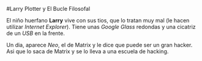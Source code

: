 #Larry Plotter y El Bucle Filosofal

El niño huerfano **Larry** vive con sus tios, que lo tratan muy mal (le hacen utilizar *Internet Explorer*).
Tiene unas *Google Glass* redondas y una cicatriz de un *USB* en la frente.

Un dia, aparece *Neo*, el de Matrix y le dice que puede ser un gran hacker.
Asi que lo saca de Matrix y se lo lleva a una escuela de hacking.
